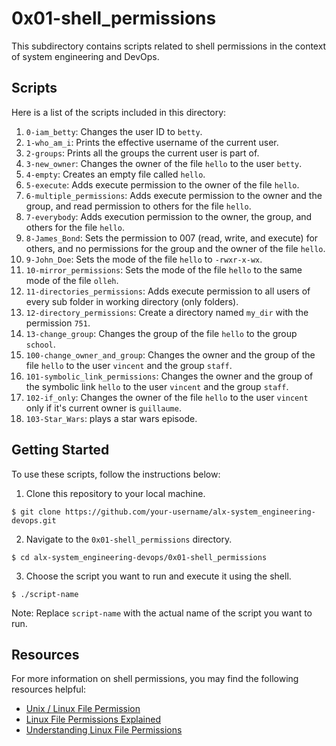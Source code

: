 # 0x01-shell_permissions

This subdirectory contains scripts related to shell permissions in the context of system engineering and DevOps.

## Scripts

Here is a list of the scripts included in this directory:

1. `0-iam_betty`: Changes the user ID to `betty`.
2. `1-who_am_i`: Prints the effective username of the current user.
3. `2-groups`: Prints all the groups the current user is part of.
4. `3-new_owner`: Changes the owner of the file `hello` to the user `betty`.
5. `4-empty`: Creates an empty file called `hello`.
6. `5-execute`: Adds execute permission to the owner of the file `hello`.
7. `6-multiple_permissions`: Adds execute permission to the owner and the group, and read permission to others for the file `hello`.
8. `7-everybody`: Adds execution permission to the owner, the group, and others for the file `hello`.
9. `8-James_Bond`: Sets the permission to 007 (read, write, and execute) for others, and no permissions for the group and the owner of the file `hello`.
10. `9-John_Doe`: Sets the mode of the file `hello` to `-rwxr-x-wx`.
11. `10-mirror_permissions`: Sets the mode of the file `hello` to the same mode of the file `olleh`.
12. `11-directories_permissions`: Adds execute permission to all users of every sub folder in working directory (only folders).
13. `12-directory_permissions`: Create a directory named `my_dir` with the permission `751`.
14. `13-change_group`: Changes the group of the file `hello` to the group `school`.
15. `100-change_owner_and_group`: Changes the owner and the group of the file `hello` to the user `vincent` and the group `staff`.
16. `101-symbolic_link_permissions`: Changes the owner and the group of the symbolic link `hello` to the user `vincent` and the group `staff`.
17. `102-if_only`: Changes the owner of the file `hello` to the user `vincent` only if it's current owner is `guillaume`.
18. `103-Star_Wars`: plays a star wars episode.

## Getting Started

To use these scripts, follow the instructions below:

1. Clone this repository to your local machine.
```
$ git clone https://github.com/your-username/alx-system_engineering-devops.git
```

2. Navigate to the `0x01-shell_permissions` directory.
```
$ cd alx-system_engineering-devops/0x01-shell_permissions
```

3. Choose the script you want to run and execute it using the shell.
```
$ ./script-name
```
Note: Replace `script-name` with the actual name of the script you want to run.

## Resources

For more information on shell permissions, you may find the following resources helpful:

- [Unix / Linux File Permission](https://www.tutorialspoint.com/unix/unix-file-permission.htm)
- [Linux File Permissions Explained](https://www.linux.com/training-tutorials/linux-file-permissions-explained/)
- [Understanding Linux File Permissions](https://www.linode.com/docs/guides/introduction-to-linux-permissions-and-ownership/)
